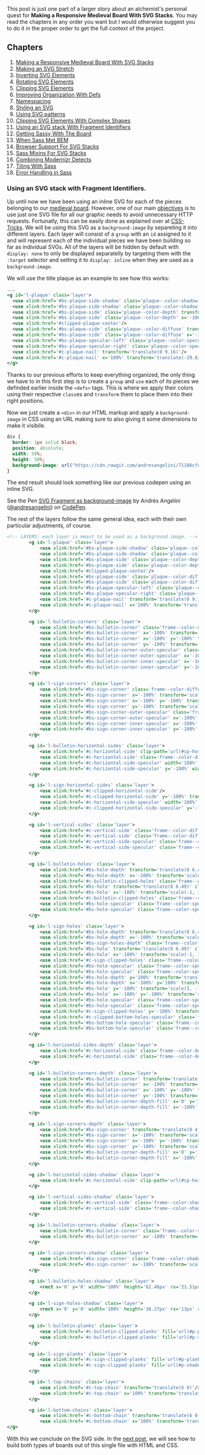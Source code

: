 This post is just one part of a larger story about an alchemist's personal quest for **Making a Responsive Medieval Board With SVG Stacks**. You may read the chapters in any order you want but I would otherwise suggest you to do it in the proper order to get the full context of the project.

## Chapters

1. [Making a Responsive Medieval Board With SVG Stacks][ch-1]
2. [Making an SVG Stretch][ch-2]
3. [Inverting SVG Elements][ch-3]
4. [Rotating SVG Elements][ch-4]
5. [Clipping SVG Elements][ch-5]
6. [Improving Organization With Defs][ch-6]
7. [Namespacing][ch-7]
8. [Styling an SVG][ch-8]
9. [Using SVG patterns][ch-9]
10. [Clipping SVG Elements With Complex Shapes][ch-10]
11. [Using an SVG stack With Fragment Identifiers][ch-11]
12. [Getting Sassy With The Board][ch-12]
13. [When Sass Met BEM][ch-13]
14. [Browser Support For SVG Stacks][ch-14]
15. [Sass Mixins For SVG Stacks][ch-15]
16. [Combining Modernizr Detects][ch-16]
17. [Tiling With Sass][ch-17]
18. [Error Handling in Sass][ch-18]

### Using an SVG stack with Fragment Identifiers.

Up until now we have been using an inline SVG for each of the pieces belonging to our [medieval board][ch-10]. However, one of our main [objectives] is to use just one SVG file for all our graphic needs to avoid unnecessary HTTP requests. Fortunatly, this can be easily done as explained over at [CSS-Tricks]. We will be using this SVG as a `background-image` by separeting it into different layers. Each layer will consist of a `group` with an `id` assigned to it and will represent each of the individual pieces we have been building so far as individual SVGs. All of the layers will be hidden by default with `display: none` to only be displayed separatelly by targeting them with the `:target` selector and setting it to `display: inline` when they are used as a `background-image`.

We will use the title plaque as an example to see how this works:

```xml
...
<g id='l-plaque' class='layer'>
  <use xlink:href='#bs-plaque-side-shadow' class='plaque--color-shadow' transform='translate(0 9.08)'/>
  <use xlink:href='#bs-plaque-side-shadow' class='plaque--color-shadow' x='-100%' transform='scale(-1, 1) translate(0 9.08)'/>
  <use xlink:href='#bs-plaque-side' class='plaque--color-depth' transform='translate(0 11.24)'/>
  <use xlink:href='#bs-plaque-side' class='plaque--color-depth' x='-100%' transform='scale(-1, 1) translate(0 11.24)'/>
  <use xlink:href='#clipped-plaque-center'/>
  <use xlink:href='#bs-plaque-side' class='plaque--color-diffuse' transform='translate(0 9.16)'/>
  <use xlink:href='#bs-plaque-side' class='plaque--color-diffuse' x='-100%' transform='scale(-1, 1) translate(0 9.16)'/>
  <use xlink:href='#bs-plaque-specular-left' class='plaque--color-specular' transform='translate(0 9.16)'/>
  <use xlink:href='#bs-plaque-specular-right' class='plaque--color-specular' x='100%' transform='translate(-21 9.16)'/>
  <use xlink:href='#c-plaque-nail' transform='translate(0 9.16)'/>
  <use xlink:href='#c-plaque-nail' x='100%' transform='translate(-29.83 9.16)'/>
</g>

```

Thanks to our previous efforts to keep everything organized, the only thing we have to in this first step is to create a `group` and `use` each of its pieces we definded earlier inside the `<defs>` tags. This is where we apply their colors using their respective `class`es and `transform` them to place them into their right positions.

Now we just create a `<div>` in our HTML markup and apply a `background-image` in CSS using an URL making sure to also giving it some dimensions to make it visibile.

```css
div {
  border: 1px solid black;
  position: absolute;
  width: 50%;
  height: 50%;
  background-image: url("https://cdn.rawgit.com/andresangelini/71186cfd071e53e4b229ef78ca60207f/raw/c33418e6d8c07c71914cc08bbc7e442d58a7f838/plaque.svg");
}
```
The end result should look something like our previous codepen using an inline SVG.

<p data-height="265" data-theme-id="0" data-slug-hash="vzmrjv" data-default-tab="css,result" data-user="andresangelini" data-pen-title="SVG Fragment as background-image" class="codepen">See the Pen <a href="https://codepen.io/andresangelini/pen/vzmrjv/">SVG Fragment as background-image</a> by Andrés Angelini (<a href="https://codepen.io/andresangelini">@andresangelini</a>) on <a href="https://codepen.io">CodePen</a>.</p>
<script async src="https://static.codepen.io/assets/embed/ei.js"></script>

The rest of the layers follow the same general idea, each with their own particular adjustments, of course.

```xml
<!-- LAYERS: each layer is meant to be used as a background image. -->
        <g id='l-plaque' class='layer'>
            <use xlink:href='#bs-plaque-side-shadow' class='plaque--color-shadow' transform='translate(0 9.08)'/>
            <use xlink:href='#bs-plaque-side-shadow' class='plaque--color-shadow' x='-100%' transform='scale(-1, 1) translate(0 9.08)'/>
            <use xlink:href='#bs-plaque-side' class='plaque--color-depth' transform='translate(0 11.24)'/>
            <use xlink:href='#bs-plaque-side' class='plaque--color-depth' x='-100%' transform='scale(-1, 1) translate(0 11.24)'/>
            <use xlink:href='#clipped-plaque-center'/>
            <use xlink:href='#bs-plaque-side' class='plaque--color-diffuse' transform='translate(0 9.16)'/>
            <use xlink:href='#bs-plaque-side' class='plaque--color-diffuse' x='-100%' transform='scale(-1, 1) translate(0 9.16)'/>
            <use xlink:href='#bs-plaque-specular-left' class='plaque--color-specular' transform='translate(0 9.16)'/>
            <use xlink:href='#bs-plaque-specular-right' class='plaque--color-specular' x='100%' transform='translate(-21 9.16)'/>
            <use xlink:href='#c-plaque-nail' transform='translate(0 9.16)'/>
            <use xlink:href='#c-plaque-nail' x='100%' transform='translate(-29.83 9.16)'/>
        </g>

        <g id='l-bulletin-corners' class='layer'>
            <use xlink:href='#bs-bulletin-corner' class='frame--color-diffuse'/>
            <use xlink:href='#bs-bulletin-corner' x='-100%' transform='scale(-1, 1)' class='frame--color-diffuse'/>
            <use xlink:href='#bs-bulletin-corner' x='-100%' y='-100%' transform='scale(-1, -1) translate(0 6.5)' class='frame--color-diffuse'/>
            <use xlink:href='#bs-bulletin-corner' y='-100%' transform='scale(1, -1) translate(0 6.5)' class='frame--color-diffuse'/>
            <use xlink:href='#bs-bulletin-corner-outer-specular' class='frame--color-specular'/>
            <use xlink:href='#bs-bulletin-corner-outer-specular' x='-100%' transform='scale(-1, 1)' class='frame--color-specular'/>
            <use xlink:href='#bs-bulletin-corner-inner-specular' x='-100%' y='-100%' transform='scale(-1, -1) translate(0 6.5)' class='frame--color-specular'/>
            <use xlink:href='#bs-bulletin-corner-inner-specular' y='-100%' transform='scale(1, -1) translate(0 6.5)' class='frame--color-specular'/>
        </g>

        <g id='l-sign-corners' class='layer'>
            <use xlink:href='#bs-sign-corner' class='frame--color-diffuse'/>
            <use xlink:href='#bs-sign-corner' x='-100%' transform='scale(-1, 1)' class='frame--color-diffuse'/>
            <use xlink:href='#bs-sign-corner' x='-100%' y='-100%' transform='scale(-1, -1) translate(0 6.5)' class='frame--color-diffuse'/>
            <use xlink:href='#bs-sign-corner' y='-100%' transform='scale(1, -1) translate(0 6.5)' class='frame--color-diffuse'/>
            <use xlink:href='#bs-sign-corner-outer-specular' class='frame--color-specular'/>
            <use xlink:href='#bs-sign-corner-outer-specular' x='-100%' transform='scale(-1, 1)' class='frame--color-specular'/>
            <use xlink:href='#bs-sign-corner-inner-specular' x='-100%' y='-100%' transform='scale(-1, -1) translate(0 6.5)' class='frame--color-specular'/>
            <use xlink:href='#bs-sign-corner-inner-specular' y='-100%' transform='scale(1, -1) translate(0 6.5)' class='frame--color-specular'/>
        </g>

        <g id='l-bulletin-horizontal-sides' class='layer'>
            <use xlink:href='#c-horizontal-side' clip-path='url(#cp-horizontal-side-bottom)' class='frame--color-diffuse' width='100%' height='16.25'/>
            <use xlink:href='#c-horizontal-side' class='frame--color-diffuse' y='-100%' width='100%' height='16.25' transform='scale(1, -1) translate(0 6.5)'/>
            <use xlink:href='#c-horizontal-side-specular' width='100%' height='16.25'/>
            <use xlink:href='#c-horizontal-side-specular' y='-100%' width='100%' height='16.25' transform='scale(1, -1) translate(0 16.24)'/>
        </g>

        <g id='l-sign-horizontal-sides' class='layer'>
            <use xlink:href='#c-clipped-horizontal-side'/>
            <use xlink:href='#c-clipped-horizontal-side' y='-100%' transform='scale(1, -1) translate(0 6.5)'/>
            <use xlink:href='#c-horizontal-side-specular' width='100%' height='16.25' class='frame--color-specular'/>
            <use xlink:href='#c-clipped-horizontal-side-specular' y='-100%' transform='scale(1, -1) translate(0 16.25)'/>
        </g>

        <g id='l-vertical-sides' class='layer'>
            <use xlink:href='#c-vertical-side' class='frame--color-diffuse' width='16.25px' height='100%'/>
            <use xlink:href='#c-vertical-side' class='frame--color-diffuse' x='-100%' width='16.25px' height='100%' transform='scale(-1, 1)'/>
            <use xlink:href='#c-vertical-side-specular' class='frame--color-specular' width='16.25px' height='100%'/>
            <use xlink:href='#c-vertical-side-specular' class='frame--color-specular' x='-100%' width='16.25px' height='100%' transform='scale(-1, 1) translate(10 0)'/>
        </g>

        <g id='l-bulletin-holes' class='layer'>
            <use xlink:href='#bs-hole-depth' transform='translate(0 6.49)' class='frame--color-depth'/>
            <use xlink:href='#bs-hole-depth' x='-100%' transform='scale(-1, 1) translate(0 6.49)' class='frame--color-depth'/>
            <use xlink:href='#c-bulletin-clipped-holes' class='frame--color-depth' clip-path='url(#cp-holes-left)' transform='translate(0 4.32)'/>
            <use xlink:href='#bs-hole' transform='translate(0 6.49)' class='frame--color-diffuse'/>
            <use xlink:href='#bs-hole' x='-100%' transform='scale(-1, 1) translate(0 6.49)' class='frame--color-diffuse'/>
            <use xlink:href='#c-bulletin-clipped-holes' class='frame--color-diffuse'/>
            <use xlink:href='#bs-hole-specular' class='frame--color-specular' transform='translate(0 6.49)'/>
            <use xlink:href='#bs-hole-specular' class='frame--color-specular' x='100%' transform='translate(-32 6.49)'/>
        </g>

        <g id='l-sign-holes' class='layer'>
            <use xlink:href='#bs-hole-depth' transform='translate(0 6.49)' class='frame--color-depth' clip-path='url(#cp-sign-hole-bottom)'/>
            <use xlink:href='#bs-hole-depth' x='-100%' transform='scale(-1, 1) translate(0 6.49)' class='frame--color-depth' clip-path='url(#cp-sign-hole-bottom)'/>
            <use xlink:href='#bs-sign-holes-depth' class='frame--color-depth' transform='translate(0 6.48)' clip-path='url(#cp-sign-holes-depth)'/>
            <use xlink:href='#bs-hole' transform='translate(0 6.49)' class='frame--color-diffuse' clip-path='url(#cp-sign-hole-bottom)'/>
            <use xlink:href='#bs-hole' x='-100%' transform='scale(-1, 1) translate(0 6.49)' class='frame--color-diffuse' clip-path='url(#cp-sign-hole-bottom)'/>
            <use xlink:href='#c-sign-clipped-holes' class='frame--color-diffuse'/>
            <use xlink:href='#bs-hole-specular' class='frame--color-specular' transform='translate(0 6.49)'/>
            <use xlink:href='#bs-hole-specular' class='frame--color-specular' x='100%' transform='translate(-32 6.49)'/>
            <use xlink:href='#bs-hole-depth' y='100%' transform='translate(0 -34.49)' class='frame--color-depth' clip-path='url(#cp-sign-hole-top)'/>
            <use xlink:href='#bs-hole-depth' x='-100%' y='100%' transform='scale(-1, 1) translate(0 -34.49)' class='frame--color-depth' clip-path='url(#cp-sign-hole-top)'/>
            <use xlink:href='#bs-hole' y='-100%' transform='scale(1, -1) translate(0 12.98)' class='frame--color-diffuse' clip-path='url(#cp-sign-hole-bottom)'/>
            <use xlink:href='#bs-hole' x='-100%' y='-100%' transform='scale(-1,-1) translate(0 12.98)' class='frame--color-diffuse' clip-path='url(#cp-sign-hole-bottom)'/>
            <use xlink:href='#bs-hole-specular' class='frame--color-specular' y='100%' transform='translate(0 -34.24)'/>
            <use xlink:href='#bs-hole-specular' class='frame--color-specular' y='100%' x='100%' transform='translate(-32 -34.24)'/>
            <use xlink:href='#c-sign-clipped-holes' y='-100%' transform='scale(1, -1) translate(0 6.49)' class='frame--color-diffuse'/>
            <use xlink:href='#c-clipped-bottom-holes-specular' class='frame--color-specular' clip-path='url(#cp-bottom-holes-specular-left)'/>
            <use xlink:href='#bs-bottom-hole-specular' class='frame--color-specular' y='100%' transform='translate(0 -36.4)'/>
            <use xlink:href='#bs-bottom-hole-specular' class='frame--color-specular' x='-100%' y='100%' transform='scale(-1, 1) translate(0 -36.4)'/>
        </g>

        <g id='l-horizontal-sides-depth' class='layer'>
            <use xlink:href='#c-horizontal-side' class='frame--color-depth' height='16.25' width='100%' transform='translate(0 4.32)' clip-path='url(#cp-horizontal-side-center)'/>
            <use xlink:href='#c-horizontal-side' class='frame--color-depth' y='-100%' height='16.25' width='100%' transform='scale(1, -1)'/>
        </g>

        <g id='l-bulletin-corners-depth' class='layer'>
            <use xlink:href='#bs-bulletin-corner' transform='translate(0 4.32)' class='frame--color-depth'/>
            <use xlink:href='#bs-bulletin-corner' x='-100%' transform='scale(-1, 1) translate(0 4.32)' class='frame--color-depth'/>
            <use xlink:href='#bs-bulletin-corner' x='-100%' y='-100%' transform='scale(-1, -1)' class='frame--color-depth'/>
            <use xlink:href='#bs-bulletin-corner' y='-100%' transform='scale(1, -1)' class='frame--color-depth'/>
            <use xlink:href='#bs-bulletin-corner-depth-fill' x='0' y='100%' transform='translate(0 -53.5)' class='frame--color-depth'/>
            <use xlink:href='#bs-bulletin-corner-depth-fill' x='-100%' y='100%' transform='scale(-1, 1) translate(0 -53.5)' class='frame--color-depth'/>
        </g>

        <g id='l-sign-corners-depth' class='layer'>
            <use xlink:href='#bs-sign-corner' transform='translate(0 4.32)' class='frame--color-depth'/>
            <use xlink:href='#bs-sign-corner' x='-100%' transform='scale(-1, 1) translate(0 4.32)' class='frame--color-depth'/>
            <use xlink:href='#bs-sign-corner' x='-100%' y='-100%' transform='scale(-1, -1)' class='frame--color-depth'/>
            <use xlink:href='#bs-sign-corner' y='-100%' transform='scale(1, -1)' class='frame--color-depth'/>
            <use xlink:href='#bs-bulletin-corner-depth-fill' x='0' y='100%' transform='translate(0 -27)' class='frame--color-depth'/>
            <use xlink:href='#bs-bulletin-corner-depth-fill' x='-100%' y='100%' transform='scale(-1, 1) translate(0 -27)' class='frame--color-depth'/>
        </g>

        <g id='l-horizontal-sides-shadow' class='layer'>
            <use xlink:href='#c-horizontal-side' clip-path='url(#cp-horizontal-side-center)' class='frame--color-shadow' transform='translate(0 6.48)' height='16.25' width='100%'/>
        </g>

        <g id='l-vertical-sides-shadow' class='layer'>
            <use xlink:href='#c-vertical-side' class='frame--color-shadow' width='16.25px' height='100%' transform='translate(2.16 0)'/>
            <use xlink:href='#c-vertical-side' class='frame--color-shadow' x='-100%' width='16.25px' height='100%' transform='scale(-1, 1) translate(2.16 0)'/>
        </g>

        <g id='l-bulletin-corners-shadow' class='layer'>
            <use xlink:href='#bs-bulletin-corner' class='frame--color-shadow' transform='translate(2.16 6.48)'/>
            <use xlink:href='#bs-bulletin-corner' x='-100%' transform='scale(-1, 1) translate(2.16 6.48)' class='frame--color-shadow'/>
        </g>

        <g id='l-sign-corners-shadow' class='layer'>
            <use xlink:href='#bs-sign-corner' class='frame--color-shadow' transform='translate(2.16 6.48)'/>
            <use xlink:href='#bs-sign-corner' x='-100%' transform='scale(-1, 1) translate(2.16 6.48)' class='frame--color-shadow'/>
        </g>

        <g id='l-bulletin-holes-shadow' class='layer'>
            <rect x='0' y='0' width='100%' height='62.48px' rx='21.51px' ry='21.51px' clip-path='url(#cp-bulletin-holes)' class='frame--color-shadow'/>
        </g>

        <g id='l-sign-holes-shadow' class='layer'>
            <rect x='0' y='0' width='100%' height='36.27px' rx='13px' ry='13px' clip-path='url(#cp-sign-holes)' class='frame--color-shadow'/>
        </g>

        <g id='l-bulletin-planks' class='layer'>
            <use xlink:href='#c-bulletin-clipped-planks' fill='url(#p-planks)'/>
            <use xlink:href='#c-bulletin-clipped-planks' fill='url(#p-shades)'/>
        </g>

        <g id='l-sign-planks' class='layer'>
            <use xlink:href='#c-sign-clipped-planks' fill='url(#p-planks)'/>
            <use xlink:href='#c-sign-clipped-planks' fill='url(#p-shades)'/>
        </g>

        <g id='l-top-chains' class='layer'>
            <use xlink:href='#c-top-chain' transform='translate(6 0)'/>
            <use xlink:href='#c-top-chain' x='100%' transform='translate(-26 0)'/>
        </g>

        <g id='l-bottom-chains' class='layer'>
            <use xlink:href='#c-bottom-chain' transform='translate(6 0)'/>
            <use xlink:href='#c-bottom-chain' x='100%' transform='translate(-26 0)'/>
</g>
```
With this we conclude on the SVG side. In the [next post][ch-12], we will see how to build both types of boards out of this single file with HTML and CSS.



[ch-1]: ../Making-a-responsive-medieval-board-with-SVG-stacks
[ch-2]: ../Making-an-SVG-stretch
[ch-3]: ../Inverting-SVG-elements
[ch-4]: ../Rotating-SVG-elements
[ch-5]: ../Clipping-SVG-elements
[ch-6]: ../Improving-organization-with-defs
[ch-7]: ../Namespacing
[ch-8]: ../Styling-an-SVG
[ch-9]: ../Using-SVG-patterns
[ch-10]: ../Clipping-SVG-elements-with-complex-shapes
[ch-11]: ../Using-an-SVG-stack-with-fragment-identifiers
[ch-12]: ../Getting-Sassy-with-the-board
[ch-13]: ../When-Sass-met-BEM
[ch-14]: ../Browser-support-for-SVG-stacks
[ch-15]: ../Sass-mixins-for-SVG-stacks
[ch-16]: ../Combining-modernizr-detects
[ch-17]: ../Tiling-with-Sass
[ch-18]: ../Error-handling-in-Sass
[objectives]: ../Making-a-responsive-medieval-board-with-SVG-stacks/#the-objectives
[CSS-Tricks]: https://css-tricks.com/svg-fragment-identifiers-work/
